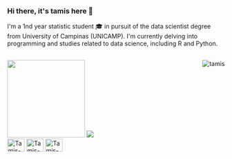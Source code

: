 ### Hi there, it's tamis here 👋

I'm a 1nd year statistic student 🎓 in pursuit of the data scientist degree from University of Campinas (UNICAMP). I'm currently delving into programming and studies related to data science,  including R and Python.
##

  
<img height="180em" src="https://github-readme-stats.vercel.app/api/top-langs/?username=mostami&layout=compact&langs_count=3&theme=github_dark"/>
<img align="right" alt="tamis" src="https://spotify-recently-played-readme.vercel.app/api?user=tamys2&count=1)">

<img src="https://badgen.net/badge/icon/currently-using/blue?icon=github&label&scale=1.5"/>
<div>
  
  <img align="center" alt="Tamis-Photoshop" height="30" width="40" src="https://cdn.jsdelivr.net/gh/devicons/devicon/icons/photoshop/photoshop-plain.svg">
  <img align="center" alt="Tamis-R" height="30" width="40" src="https://cdn.jsdelivr.net/gh/devicons/devicon/icons/rstudio/rstudio-original.svg">
  <img align="center" alt="Tamis-Python" height="30" width="40" src="https://cdn.jsdelivr.net/gh/devicons/devicon/icons/python/python-original.svg">

</div>



